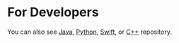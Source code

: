 For Developers
============
You can also see [Java](https://github.com/olcaytaner/WordToVec), [Python](https://github.com/olcaytaner/WordToVec-Py), [Swift](https://github.com/starlangsoftware/WordToVec-Swift), or [C++](https://github.com/olcaytaner/WordToVec-CPP) repository.
